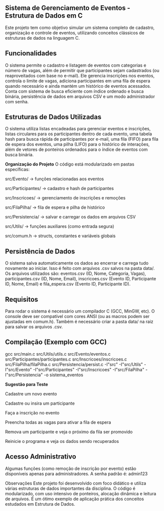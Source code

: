 ## Sistema de Gerenciamento de Eventos - Estrutura de Dados em C
Este projeto tem como objetivo simular um sistema completo de cadastro, organização e controle de eventos, utilizando conceitos clássicos de estruturas de dados na linguagem C.

## Funcionalidades
O sistema permite o cadastro e listagem de eventos com categorias e número de vagas, além de permitir que participantes sejam cadastrados (ou reaproveitados com base no e-mail). Ele gerencia inscrições nos eventos, controla o limite de vagas, adiciona participantes em uma fila de espera quando necessário e ainda mantém um histórico de eventos acessados. Conta com sistema de busca eficiente com índice ordenado e busca binária, persistência de dados em arquivos CSV e um modo administrador com senha.

## Estruturas de Dados Utilizadas
O sistema utiliza listas encadeadas para gerenciar eventos e inscrições, listas circulares para os participantes dentro de cada evento, uma tabela hash para busca rápida de participantes por e-mail, uma fila (FIFO) para fila de espera dos eventos, uma pilha (LIFO) para o histórico de interações, além de vetores de ponteiros ordenados para o índice de eventos com busca binária.

**Organização do Projeto**
O código está modularizado em pastas específicas:

src/Evento/ → funções relacionadas aos eventos

src/Participantes/ → cadastro e hash de participantes

src/Inscricoes/ → gerenciamento de inscrições e remoções

src/FilaPilha/ → fila de espera e pilha de histórico

src/Persistencia/ → salvar e carregar os dados em arquivos CSV

src/Utils/ → funções auxiliares (como entrada segura)

src/comum.h → structs, constantes e variáveis globais

## Persistência de Dados
O sistema salva automaticamente os dados ao encerrar e carrega tudo novamente ao iniciar. Isso é feito com arquivos .csv salvos na pasta data/. Os arquivos utilizados são: eventos.csv (ID, Nome, Categoria, Vagas), participantes.csv (ID, Nome, Email), inscricoes.csv (Evento ID, Participante ID, Nome, Email) e fila_espera.csv (Evento ID, Participante ID).

## Requisitos
Para rodar o sistema é necessário um compilador C (GCC, MinGW, etc). O console deve ser compatível com cores ANSI (ou as macros podem ser ajustadas em comum.h). Também é necessário criar a pasta data/ na raiz para salvar os arquivos .csv.

## Compilação (Exemplo com GCC)
gcc src/main.c src/Utils/utils.c src/Evento/eventos.c src/Participantes/participantes.c src/Inscricoes/inscricoes.c src/FilaPilha/filaPilha.c src/Persistencia/persist.c -I"src" -I"src/Utils" -I"src/Evento" -I"src/Participantes" -I"src/Inscricoes" -I"src/FilaPilha" -I"src/Persistencia" -o sistema_eventos

**Sugestão para Teste**

Cadastre um novo evento

Cadastre ou insira um participante

Faça a inscrição no evento

Preencha todas as vagas para ativar a fila de espera

Remova um participante e veja o próximo da fila ser promovido

Reinicie o programa e veja os dados sendo recuperados

## Acesso Administrativo
Algumas funções (como remoção de inscrição por evento) estão disponíveis apenas para administradores. A senha padrão é: admin123

Observações
Este projeto foi desenvolvido com foco didático e utiliza várias estruturas de dados importantes da disciplina. O código é modularizado, com uso intensivo de ponteiros, alocação dinâmica e leitura de arquivos. É um ótimo exemplo de aplicação prática dos conceitos estudados em Estrutura de Dados.
